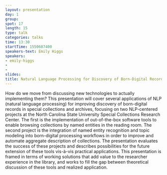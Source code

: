 ```yaml
---
layout: presentation
day: 1
group: 
spot: 17
length: 15
type: talk
categories: talks
time: 13:30
startTime: 1550687400
speakers-text: Emily Higgs 
speakers:
- emily-higgs
- 
- 
slides: 
title: Natural Language Processing for Discovery of Born-Digital Records
---
```

How do we move from discussing new technologies to actually implementing them? This presentation will cover several applications of NLP (natural language processing) for improving discovery of born-digital records in special collections and archives, focusing on two NLP-centered projects at the North Carolina State University Special Collections Research Center. The first is the implementation of out-of-the-box software tools to enable browsing collections by named entities in the reading room. The second project is the integration of named entity recognition and topic modeling into born-digital processing workflows in order to improve and automate aggregate description of collections. The presentation evaluates the success of these projects and describes possibilities for the future extension of these tools vis-à-vis practical applications. This presentation is framed in terms of working solutions that add value to the researcher experience in the library, and works to fill the gap between theoretical discussion of these tools and realized application.